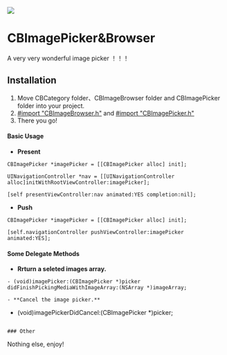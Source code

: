 ![](http://ww3.sinaimg.cn/large/006tNc79gw1f6ati8d86sg30m80gonpj.gif)

# CBImagePicker&Browser

A very very wonderful image picker ！！！

## Installation

1. Move CBCategory folder、CBImageBrowser folder and CBImagePicker folder into your project.
2. <u>#import "CBImageBrowser.h"</u> and <u>#import "CBImagePicker.h"</u> 
3. There you go!

#### Basic Usage

- **Present**

```
CBImagePicker *imagePicker = [[CBImagePicker alloc] init];

UINavigationController *nav = [[UINavigationController alloc]initWithRootViewController:imagePicker];

[self presentViewController:nav animated:YES completion:nil];
```

- **Push**

```
CBImagePicker *imagePicker = [[CBImagePicker alloc] init];

[self.navigationController pushViewController:imagePicker animated:YES];
```

#### Some Delegate Methods

- **Rrturn a seleted images array.**

```
- (void)imagePicker:(CBImagePicker *)picker didFinishPickingMediaWithImageArray:(NSArray *)imageArray;

- **Cancel the image picker.**

```
- (void)imagePickerDidCancel:(CBImagePicker *)picker;
```

### Other

```
Nothing else, enjoy!
```
